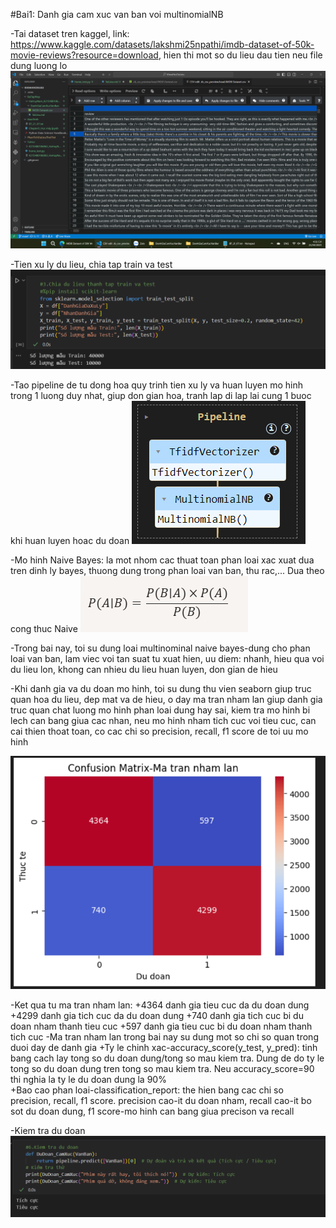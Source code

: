 #Bai1: Danh gia cam xuc van ban voi multinomialNB

-Tai dataset tren kaggel, link: https://www.kaggle.com/datasets/lakshmi25npathi/imdb-dataset-of-50k-movie-reviews?resource=download, hien thi mot so du lieu dau tien neu file dung luong lo
![alt text](image.png)

-Tien xu ly du lieu, chia tap train va test
![alt text](image-1.png)

-Tao pipeline de tu dong hoa quy trinh tien xu ly va huan luyen mo hinh trong 1 luong duy nhat, giup don gian hoa, tranh lap di lap lai cung 1 buoc khi huan luyen hoac du doan
![alt text](image-2.png)

-Mo hinh Naive Bayes: la mot nhom cac thuat toan phan loai xac xuat dua tren dinh ly bayes, thuong dung trong phan loai van ban, thu rac,... Dua theo cong thuc Naive
![alt text](image-3.png)

-Trong bai nay, toi su dung loai multinominal naive bayes-dung cho phan loai van ban, lam viec voi tan suat tu xuat hien, uu diem: nhanh, hieu qua voi du lieu lon, khong can nhieu du lieu huan luyen, don gian de hieu

-Khi danh gia va du doan mo hinh, toi su dung thu vien seaborn giup truc quan hoa du lieu, dep mat va de hieu, o day ma tran nham lan giup danh gia truc quan chat luong mo hinh phan loai dung hay sai, kiem tra mo hinh bi lech can bang giua cac nhan, neu mo hinh nham tich cuc voi tieu cuc, can cai thien thoat toan, co cac chi so precision, recall, f1 score de toi uu mo hinh

![alt text](image-4.png)

-Ket qua tu ma tran nham lan:
+4364 danh gia tieu cuc da du doan dung
+4299 danh gia tich cuc da du doan dung
+740 danh gia tich cuc bi du doan nham thanh tieu cuc
+597 danh gia tieu cuc bi du doan nham thanh tich cuc
-Ma tran nham lan trong bai nay su dung mot so chi so quan trong duoi day de danh gia
+Ty le chinh xac-accuracy_score(y_test, y_pred): tinh bang cach lay tong so du doan dung/tong so mau kiem tra. Dung de do ty le tong so du doan dung tren tong so mau kiem tra. Neu accuracy_score=90 thi nghia la ty le du doan dung la 90%  
+Bao cao phan loai-classification_report: the hien bang cac chi so precision, recall, f1 score. precision cao-it du doan nham, recall cao-it bo sot du doan dung, f1 score-mo hinh can bang giua precison va recall

-Kiem tra du doan
![alt text](image-5.png)